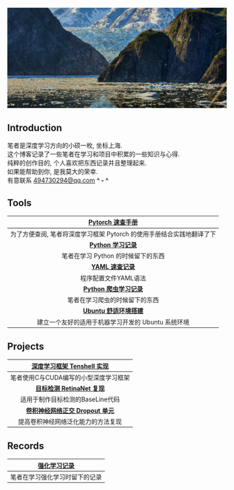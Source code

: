 ![home](img\home.jpg)



## Introduction

笔者是深度学习方向的小硕一枚,  坐标上海. <br>
这个博客记录了一些笔者在学习和项目中积累的一些知识与心得. <br>
纯粹的创作目的,  个人喜欢把东西记录并且整理起来. <br>
如果能帮助到你,  是我莫大的荣幸.  <br>
有意联系 494730294@qq.com   **^ - ^** <br>



## Tools

|                [Pytorch 速查手册](torch.html)                |
| :----------------------------------------------------------: |
| 为了方便查阅, 笔者将深度学习框架 Pytorch 的使用手册结合实践地翻译了下 |
|              [**Python 学习记录**](python.html)              |
|              笔者在学习 Python 的时候留下的东西              |
|                [**YAML 速查记录**](yaml.html)                |
|                     程序配置文件YAML语法                     |
|             [**Python 爬虫学习记录**](worm.html)             |
|                笔者在学习爬虫的时候留下的东西                |
|            [**Ubuntu 舒适环境搭建**](ubuntu.html)            |
|      建立一个友好的适用于机器学习开发的 Ubuntu 系统环境      |



## Projects

|       [深度学习框架 Tenshell 实现](dlgraph.html)        |
| :-----------------------------------------------------: |
|          笔者使用C与CUDA编写的小型深度学习框架          |
| [**目标检测 RetinaNet 复现**](retinanet_extractor.html) |
|            适用于制作目标检测的BaseLine代码             |
|   [**卷积神经网络正交 Dropout 单元**](cnn_block.html)   |
|           提高卷积神经网络泛化能力的方法复现            |



## Records
|      [强化学习记录](rl.html)   |
| :-----------------------------------: |
|笔者在学习强化学习时留下的记录|


